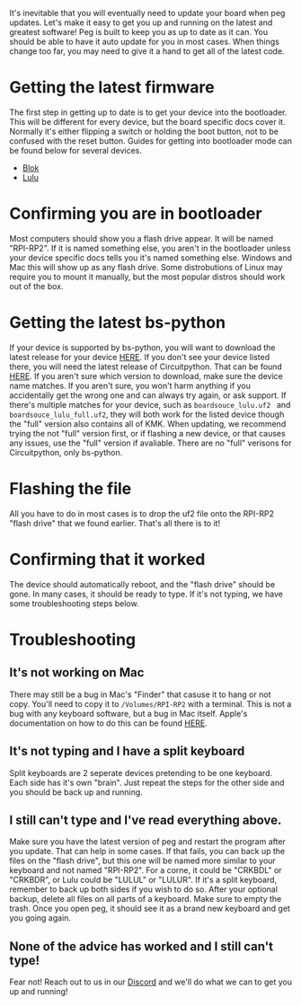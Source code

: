 It's inevitable that you will eventually need to update your board when peg
updates. Let's make it easy to get you up and running on the latest and greatest
software! Peg is built to keep you as up to date as it can. You should be able
to have it auto update for you in most cases. When things change too far, you
may need to give it a hand to get all of the latest code.

# Getting the latest firmware

The first step in getting up to date is to get your device into the bootloader.
This will be different for every device, but the board specific docs cover it.
Normally it's either flipping a switch or holding the boot button, not to be
confused with the reset button. Guides for getting into bootloader mode can be
found below for several devices.

- [Blok](./blok.md)
- [Lulu](https://boardsource.xyz/help/6306d4840b62f46fa9448c0b)


# Confirming you are in bootloader

Most computers should show you a flash drive appear. It will be named "RPI-RP2".
If it is named something else, you aren't in the bootloader unless your device
specific docs tells you it's named something else. Windows and Mac this will
show up as any flash drive. Some distrobutions of Linux may require you to mount
it manually, but the most popular distros should work out of the box.

# Getting the latest bs-python

If your device is supported by bs-python, you will want to download the latest
release for your device
[HERE](https://github.com/boardsource/bs-python/releases). If you don't see your
device listed there, you will need the latest release of Circuitpython. That can
be found [HERE](https://circuitpython.org/downloads). If you aren't sure which
version to download, make sure the device name matches. If you aren't sure, you
won't harm anything if you accidentally get the wrong one and can always try
again, or ask support. If there's multiple matches for your device, such as
`boardsouce_lulu.uf2 ` and `boardsouce_lulu_full.uf2`, they will both work for
the listed device though the "full" version also contains all of KMK. When
updating, we recommend trying the not "full" version first, or if flashing a new
device, or that causes any issues, use the "full" version if avaliable. There
are no "full" verisons for Circuitpython, only bs-python.


# Flashing the file

All you have to do in most cases is to drop the uf2 file onto the RPI-RP2 "flash
drive" that we found earlier. That's all there is to it! 

# Confirming that it worked

The device should automatically reboot, and the "flash drive" should be gone. In
many cases, it should be ready to type. If it's not typing, we have some
troubleshooting steps below.


# Troubleshooting

## It's not working on Mac

There may still be a bug in Mac's "Finder" that casuse it to hang or not copy.
You'll need to copy it to `/Volumes/RPI-RP2` with a terminal. This is not a bug
with any keyboard software, but a bug in Mac itself. Apple's documentation on
how to do this can be found
[HERE](https://support.apple.com/guide/terminal/manage-files-apddfb31307-3e90-432f-8aa7-7cbc05db27f7/mac).

## It's not typing and I have a split keyboard

Split keyboards are 2 seperate devices pretending to be one keyboard. Each side
has it's own "brain". Just repeat the steps for the other side and you should be
back up and running.

## I still can't type and I've read everything above.

Make sure you have the latest version of peg and restart the program after you
update. That can help in some cases. If that fails, you can back up the files on
the "flash drive", but this one will be named more similar to your keyboard and
not named "RPI-RP2". For a corne, it could be "CRKBDL" or "CRKBDR", or Lulu
could be "LULUL" or "LULUR". If it's a split keyboard, remember to back up both
sides if you wish to do so. After your optional backup, delete all files on all
parts of a keyboard. Make sure to empty the trash. Once you open peg, it should
see it as a brand new keyboard and get you going again.

## None of the advice has worked and I still can't type!

Fear not! Reach out to us in our [Discord](https://discord.gg/2SkMcMxFA9) and
we'll do what we can to get you up and running!
